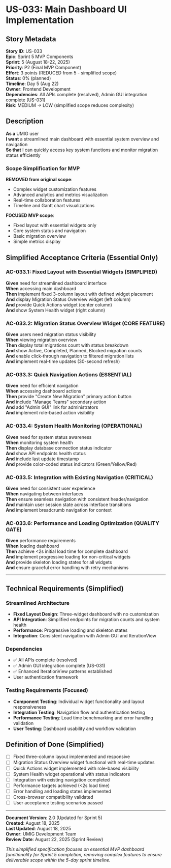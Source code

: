 # US-033: Main Dashboard UI Implementation

## Story Metadata

**Story ID**: US-033  
**Epic**: Sprint 5 MVP Components  
**Sprint**: 5 (August 18-22, 2025)  
**Priority**: P2 (Final MVP Component)  
**Effort**: 3 points (REDUCED from 5 - simplified scope)  
**Status**: 0% (planned)  
**Timeline**: Day 5 (Aug 22)  
**Owner**: Frontend Development  
**Dependencies**: All APIs complete (resolved), Admin GUI integration complete (US-031)  
**Risk**: MEDIUM → LOW (simplified scope reduces complexity)

## Description

**As a** UMIG user  
**I want** a streamlined main dashboard with essential system overview and navigation  
**So that** I can quickly access key system functions and monitor migration status efficiently

### Scope Simplification for MVP

**REMOVED from original scope**:
- Complex widget customization features
- Advanced analytics and metrics visualization
- Real-time collaboration features
- Timeline and Gantt chart visualizations

**FOCUSED MVP scope**:
- Fixed layout with essential widgets only
- Core system status and navigation
- Basic migration overview
- Simple metrics display

## Simplified Acceptance Criteria (Essential Only)

### AC-033.1: Fixed Layout with Essential Widgets (SIMPLIFIED)

**Given** need for streamlined dashboard interface  
**When** accessing main dashboard  
**Then** implement fixed 3-column layout with defined widget placement  
**And** display Migration Status Overview widget (left column)  
**And** provide Quick Actions widget (center column)  
**And** show System Health widget (right column)

### AC-033.2: Migration Status Overview Widget (CORE FEATURE)

**Given** users need migration status visibility  
**When** viewing migration overview  
**Then** display total migrations count with status breakdown  
**And** show Active, Completed, Planned, Blocked migration counts  
**And** enable click-through navigation to filtered migration lists  
**And** implement real-time updates (30-second refresh)

### AC-033.3: Quick Navigation Actions (ESSENTIAL)

**Given** need for efficient navigation  
**When** accessing dashboard actions  
**Then** provide "Create New Migration" primary action button  
**And** include "Manage Teams" secondary action  
**And** add "Admin GUI" link for administrators  
**And** implement role-based action visibility

### AC-033.4: System Health Monitoring (OPERATIONAL)

**Given** need for system status awareness  
**When** monitoring system health  
**Then** display database connection status indicator  
**And** show API endpoints health status  
**And** include last update timestamp  
**And** provide color-coded status indicators (Green/Yellow/Red)

### AC-033.5: Integration with Existing Navigation (CRITICAL)

**Given** need for consistent user experience  
**When** navigating between interfaces  
**Then** ensure seamless navigation with consistent header/navigation  
**And** maintain user session state across interface transitions  
**And** implement breadcrumb navigation for context

### AC-033.6: Performance and Loading Optimization (QUALITY GATE)

**Given** performance requirements  
**When** loading dashboard  
**Then** achieve <2s initial load time for complete dashboard  
**And** implement progressive loading for non-critical widgets  
**And** provide skeleton loading states for all widgets  
**And** ensure graceful error handling with retry mechanisms

---

## Technical Requirements (Simplified)

### Streamlined Architecture
- **Fixed Layout Design**: Three-widget dashboard with no customization
- **API Integration**: Simplified endpoints for migration counts and system health
- **Performance**: Progressive loading and skeleton states
- **Integration**: Consistent navigation with Admin GUI and IterationView

### Dependencies
- ✅ All APIs complete (resolved)
- ✅ Admin GUI integration complete (US-031)
- ✅ Enhanced IterationView patterns established
- User authentication framework

### Testing Requirements (Focused)
- **Component Testing**: Individual widget functionality and layout responsiveness
- **Integration Testing**: Navigation flow and authentication testing
- **Performance Testing**: Load time benchmarking and error handling validation
- **User Testing**: Dashboard usability and workflow validation

## Definition of Done (Simplified)

- [ ] Fixed three-column layout implemented and responsive
- [ ] Migration Status Overview widget functional with real-time updates
- [ ] Quick Actions widget implemented with role-based visibility
- [ ] System Health widget operational with status indicators
- [ ] Integration with existing navigation completed
- [ ] Performance targets achieved (<2s load time)
- [ ] Error handling and loading states implemented
- [ ] Cross-browser compatibility validated
- [ ] User acceptance testing scenarios passed

---

**Document Version**: 2.0 (Updated for Sprint 5)  
**Created**: August 18, 2025  
**Last Updated**: August 18, 2025  
**Owner**: UMIG Development Team  
**Review Date**: August 22, 2025 (Sprint Review)  

*This simplified specification focuses on essential MVP dashboard functionality for Sprint 5 completion, removing complex features to ensure deliverable scope within the 5-day sprint timeline.*
